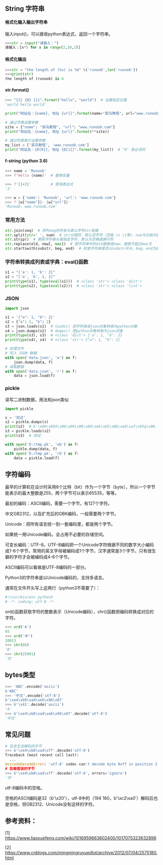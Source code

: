## String 字符串

#### 格式化输入输出字符串

输入input()，可以接收python表达式，返回一个字符串。

```python
>>>str = input("请输入：")
请输入：[x*5 for x in range(2,10,2)]
```

#### 格式化输出

```python
>>>str = "the length of (%s) is %d" %('runoob',len('runoob')) 
>>>print(str)
the length of (runoob) is 6 
```

#### str.format()

```python
>>> "{1} {0} {1}".format("hello", "world")  # 设置指定位置
'world hello world'

print("网站名：{name}, 地址 {url}".format(name="菜鸟教程", url="www.runoob.com"))
 
# 通过字典设置参数
site = {"name": "菜鸟教程", "url": "www.runoob.com"}
print("网站名：{name}, 地址 {url}".format(**site))
 
# 通过列表索引设置参数
my_list = ['菜鸟教程', 'www.runoob.com']
print("网站名：{0[0]}, 地址 {0[1]}".format(my_list))  # "0" 是必须的
```

#### f-string (python 3.6)

```python
>>> name = 'Runoob'
>>> f'Hello {name}'  # 替换变量

>>> f'{1+2}'         # 使用表达式
'3'

>>> w = {'name': 'Runoob', 'url': 'www.runoob.com'}
>>> f'{w["name"]}: {w["url"]}'
'Runoob: www.runoob.com'
```



### 常用方法

```python
str.join(seq)  # 序列seq的所有元素以字符str连接
str.split(str=' ', num)  # str分隔符，默认空字符（空格 \n \t等），num为分割次数
str.strip()  # 删除字符串头尾指定字符，默认为空格或换行符
str.replace(old, new[, max])  # 把字符串中的old替换成new，替换不超过max次
str.startswith(substr, beg, end)  # 检查字符串是否以substr开头，beg、end为起始、结束位置。
```

### 字符串转换成列表或字典：eval()函数

```python
s1 = "{'a': 1, 'b': 2}"
s2 = "['a', 'b', 1, 2]"
print(type(s1), type(eval(s1)))  # <class 'str'> <class 'dict'>
print(type(s2), type(eval(s2)))  # <class 'str'> <class 'list'>
```

### JSON

```python
import json

s1 = '{"a": 1, "b": 2}'
s2 = {"a": 1, "b": 2}
s3 = json.loads(s1)  # loads() 把字符串或json对象转换为python对象
s4 = json.dumps(s2)  # dumps() 把python对象转换为json对象
print(type(s3), s3)  # <class 'dict'> {'a': 1, 'b': 2}
print(type(s4), s4)  # <class 'str'> {"a": 1, "b": 2}

# 处理文件
# 写入 JSON 数据
with open('data.json', 'w') as f:
    json.dump(data, f)
# 读取数据
with open('data.json', 'r') as f:
    data = json.load(f)
```

### pickle

读写二进制数据，用法和json类似

```python
import pickle

s = '测试'
s2 = pickle.dumps(s)
print(s2)  # b'\x80\x03X\x06\x00\x00\x00\xe6\xb5\x8b\xe8\xaf\x95q\x00.'
s3 = pickle.loads(s2)
print(s3)  # 测试

with open('D:/tmp.pk', 'wb') as f:
    pickle.dump(data, f)
with open('D:/tmp.pk', 'rb') as f:
    data = pickle.load(f)
```



## 字符编码

最早的计算机在设计时采用8个比特（bit）作为一个字节（byte），所以一个字节能表示的最大整数是255，两个字节可以表示65535，等等。

最初的编码：ASCII编码，需要一个字节，有127个字符。

中文GB2312，以及扩充后的GBK编码，一般需要两个字节。

Unicode：把所有语言统一到一套编码里，都是两个字节。

如果统一用Unicode编码，会占用不必要的存储空间。

可变长编码：UTF-8。UTF-8编码把一个Unicode字符根据不同的数字大小编码成1-6个字节，常用的英文字母被编码成1个字节，汉字通常是3个字节，只有很生僻的字符才会被编码成4-6个字节。

ASCII编码可以看做是UTF-8编码的一部分。

Python3的字符串是以Unicode编码的，支持多语言。

通常在文件开头写上这两行（python3不需要了）：

```python
#!/usr/bin/env python3
# -*- coding: utf-8 -*-
```

ord()函数获取字符的整数表示（Unicode编码），chr()函数把编码转换成对应的字符。

```python
>>> ord('A')
65
>>> ord('中')
20013
>>> chr(66)
'B'
>>> chr(25991)
'文'
```

## bytes类型

```python
>>> 'ABC'.encode('ascii')
b'ABC'
>>> '中文'.encode('utf-8')
b'\xe4\xb8\xad\xe6\x96\x87'
>>> b'\x41'.decode('ascii')
'A'
>>> b'\xe4\xb8\xad\xe6\x96\x87'.decode('utf-8')
'中文'
```

## 常见问题

```python
# 包含无法解码的字节
>>> b'\xe4\xb8\xad\xff'.decode('utf-8')
Traceback (most recent call last):
  ...
UnicodeDecodeError: 'utf-8' codec can't decode byte 0xff in position 3: invalid start byte
# 忽略错误的字节
>>> b'\xe4\xb8\xad\xff'.decode('utf-8', errors='ignore')
'中'
```

utf-8编码中的空格。

空格的ASCII编码是32（b'\x20'），utf-8中的（194 160，b'\xc2\xa0'）解码后也是空格，但GB2312、Unicode没有这样的字符。



## 参考资料：

[1] https://www.liaoxuefeng.com/wiki/1016959663602400/1017075323632896

[2] https://www.cnblogs.com/mingmingruyuedlut/archive/2012/07/04/2575180.html